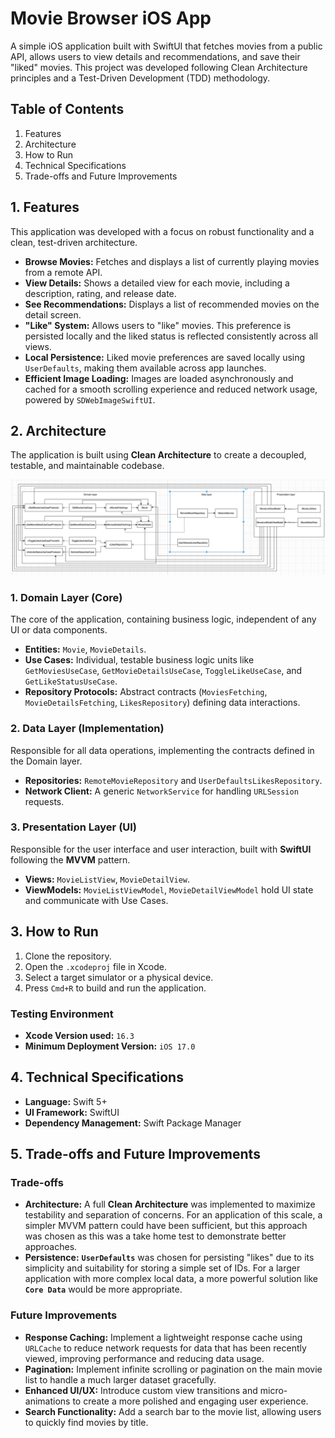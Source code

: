 # Movie Browser iOS App

A simple iOS application built with SwiftUI that fetches movies from a public API, allows users to view details and recommendations, and save their "liked" movies. This project was developed following Clean Architecture principles and a Test-Driven Development (TDD) methodology.

## Table of Contents
1.  Features
2.  Architecture
3.  How to Run
4.  Technical Specifications
5.  Trade-offs and Future Improvements

## 1. Features
This application was developed with a focus on robust functionality and a clean, test-driven architecture.

* **Browse Movies:** Fetches and displays a list of currently playing movies from a remote API.
* **View Details:** Shows a detailed view for each movie, including a description, rating, and release date.
* **See Recommendations:** Displays a list of recommended movies on the detail screen.
* **"Like" System:** Allows users to "like" movies. This preference is persisted locally and the liked status is reflected consistently across all views.
* **Local Persistence:** Liked movie preferences are saved locally using `UserDefaults`, making them available across app launches.
* **Efficient Image Loading:** Images are loaded asynchronously and cached for a smooth scrolling experience and reduced network usage, powered by `SDWebImageSwiftUI`.

## 2. Architecture
The application is built using **Clean Architecture** to create a decoupled, testable, and maintainable codebase.

![Architecture Diagram](architecture_diagram.png)

### 1. Domain Layer (Core)
The core of the application, containing business logic, independent of any UI or data components.

* **Entities:** `Movie`, `MovieDetails`.
* **Use Cases:** Individual, testable business logic units like `GetMoviesUseCase`, `GetMovieDetailsUseCase`, `ToggleLikeUseCase`, and `GetLikeStatusUseCase`.
* **Repository Protocols:** Abstract contracts (`MoviesFetching`, `MovieDetailsFetching`, `LikesRepository`) defining data interactions.

### 2. Data Layer (Implementation)
Responsible for all data operations, implementing the contracts defined in the Domain layer.

* **Repositories:** `RemoteMovieRepository` and `UserDefaultsLikesRepository`.
* **Network Client:** A generic `NetworkService` for handling `URLSession` requests.

### 3. Presentation Layer (UI)
Responsible for the user interface and user interaction, built with **SwiftUI** following the **MVVM** pattern.

* **Views:** `MovieListView`, `MovieDetailView`.
* **ViewModels:** `MovieListViewModel`, `MovieDetailViewModel` hold UI state and communicate with Use Cases.

## 3. How to Run
1.  Clone the repository.
2.  Open the `.xcodeproj` file in Xcode.
3.  Select a target simulator or a physical device.
4.  Press `Cmd+R` to build and run the application.

### Testing Environment
* **Xcode Version used:** `16.3`
* **Minimum Deployment Version:** `iOS 17.0`

## 4. Technical Specifications
* **Language:** Swift 5+
* **UI Framework:** SwiftUI
* **Dependency Management:** Swift Package Manager

## 5. Trade-offs and Future Improvements

### Trade-offs
* **Architecture:** A full **Clean Architecture** was implemented to maximize testability and separation of concerns. For an application of this scale, a simpler MVVM pattern could have been sufficient, but this approach was chosen as this was a take home test to demonstrate better approaches.
* **Persistence:** **`UserDefaults`** was chosen for persisting "likes" due to its simplicity and suitability for storing a simple set of IDs. For a larger application with more complex local data, a more powerful solution like **`Core Data`** would be more appropriate.

### Future Improvements
* **Response Caching:** Implement a lightweight response cache using `URLCache` to reduce network requests for data that has been recently viewed, improving performance and reducing data usage.
* **Pagination:** Implement infinite scrolling or pagination on the main movie list to handle a much larger dataset gracefully.
* **Enhanced UI/UX:** Introduce custom view transitions and micro-animations to create a more polished and engaging user experience.
* **Search Functionality:** Add a search bar to the movie list, allowing users to quickly find movies by title.
